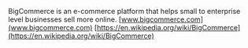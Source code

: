 BigCommerce is an e-commerce platform that helps small to enterprise level businesses sell more online.
[www.bigcommerce.com](www.bigcommerce.com)
[https://en.wikipedia.org/wiki/BigCommerce](https://en.wikipedia.org/wiki/BigCommerce)
